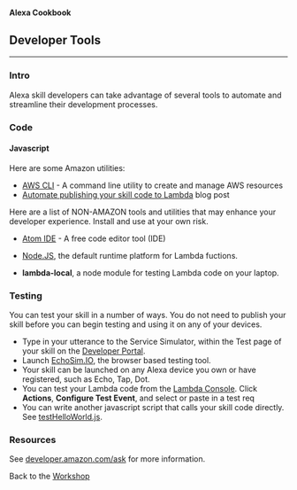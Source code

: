 #### Alexa Cookbook
## Developer Tools
<hr />

### Intro
Alexa skill developers can take advantage of several tools to automate and streamline their development processes.

### Code
#### Javascript
Here are some Amazon utilities:
+ [AWS CLI](https://aws.amazon.com/cli/) - A command line utility to create and manage AWS resources
+ [Automate publishing your skill code to Lambda](https://developer.amazon.com/public/community/post/Tx1UE9W1NQ0GYII/Publishing-Your-Skill-Code-to-Lambda-via-the-Command-Line-Interface) blog post

Here are a list of NON-AMAZON tools and utilities that may enhance your developer experience.
Install and use at your own risk.

+ [Atom IDE](https://atom.io/) - A free code editor tool (IDE)

+ [Node.JS](https://nodejs.org/en/), the default runtime platform for Lambda fuctions.

+ **lambda-local**, a node module for testing Lambda code on your laptop.

### Testing
You can test your skill in a number of ways.   You do not need to publish your skill before you can begin testing and using it on any of your devices.

+ Type in your utterance to the Service Simulator, within the Test page of your skill on the [Developer Portal](https://developer.amazon.com/edw/home.html#/skills/list).
+ Launch [EchoSim.IO](https://echosim.io), the browser based testing tool.
+ Your skill can be launched on any Alexa device you own or have registered, such as Echo, Tap, Dot.
+ You can test your Lambda code from the [Lambda Console](https://console.aws.amazon.com/lambda/home). Click **Actions**, **Configure Test Event**, and select or paste in a test req
+ You can write another javascript script that calls your skill code directly.  See [testHelloWorld.js](../HelloWorld/tests/testHelloWorld.js).


### Resources
See [developer.amazon.com/ask](https://developer.amazon.com/ask) for more information.


Back to the [Workshop](../README.md#title)
